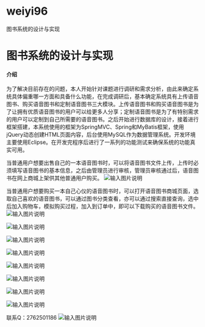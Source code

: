 # weiyi96
图书系统的设计与实现

# 图书系统的设计与实现

#### 介绍
为了解决目前存在的问题，本人开始针对课题进行调研和需求分析，由此来确定系统具体偏重哪一方面和具备什么功能，在完成调研后，基本确定系统具有上传语音图书、购买语音图书和定制语音图书三大模块。上传语音图书和购买语音图书是为了让拥有优质语音图书的用户可以给更多人分享；定制语音图书是为了有特别需求的用户可以定制到自己所需要的语音图书。之后开始进行数据库的设计，接着进行框架搭建，本系统使用的框架为SpringMVC、Spring和MyBatis框架，使用jQuery动态创建HTML页面内容，后台使用MySQL作为数据管理系统。开发环境主要使用Eclipse。在开发完程序后进行了一系列的功能测试来确保系统的功能真实可用。

当普通用户想要出售自己的一本语音图书时，可以将语音图书文件上传，上传时必须填写语音图书的基本信息，之后由管理员进行审核，管理员审核通过后，语音图书在网上商城上架供其他普通用户购买。
![输入图片说明](https://images.gitee.com/uploads/images/2020/1203/230346_9d8baf64_4865385.png "屏幕截图.png")

当普通用户想要购买一本自己心仪的语音图书时，可以打开语音图书商城页面，选取自己喜欢的语音图书，可以通过图书分类查看，亦可以通过搜索直接查询，选中后加入购物车，模拟购买过程，加入到订单中，即可以下载购买的语音图书文件。
![输入图片说明](https://images.gitee.com/uploads/images/2020/1203/230358_30a95bb5_4865385.png "屏幕截图.png")

![输入图片说明](https://images.gitee.com/uploads/images/2020/1203/230409_7ac6a8ad_4865385.png "屏幕截图.png")

![输入图片说明](https://images.gitee.com/uploads/images/2020/1203/230424_8e453391_4865385.png "屏幕截图.png")

![输入图片说明](https://images.gitee.com/uploads/images/2020/1203/230429_555d8d76_4865385.png "屏幕截图.png")

![输入图片说明](https://images.gitee.com/uploads/images/2020/1203/230436_7888d1e2_4865385.png "屏幕截图.png")

![输入图片说明](https://images.gitee.com/uploads/images/2020/1203/230441_b9c82dd6_4865385.png "屏幕截图.png")

![输入图片说明](https://images.gitee.com/uploads/images/2020/1203/230449_cfce64b2_4865385.png "屏幕截图.png")

![输入图片说明](https://images.gitee.com/uploads/images/2020/1203/230454_76358cfb_4865385.png "屏幕截图.png")



联系Q：2762501186
![输入图片说明](https://images.gitee.com/uploads/images/2020/1119/003728_cd598bb9_4865385.jpeg "微信.jpg")
